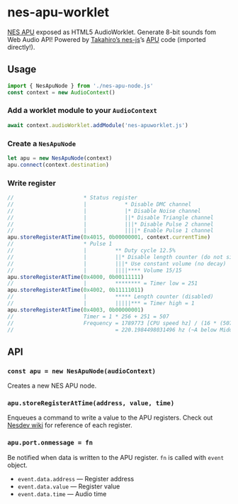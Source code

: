# nes-apu-worklet

[NES APU](https://wiki.nesdev.com/w/index.php/APU) exposed as HTML5 AudioWorklet. Generate 8-bit sounds fom Web Audio API! Powered by [Takahiro’s nes-js](https://github.com/takahirox/nes-js/blob/master/src/Apu.js)’s [APU](https://github.com/takahirox/nes-js/blob/master/src/Apu.js) code (imported directly!).

## Usage

```js
import { NesApuNode } from './nes-apu-node.js'
const context = new AudioContext()
```

### Add a worklet module to your `AudioContext`

```js
await context.audioWorklet.addModule('nes-apuworklet.js')
```

### Create a `NesApuNode`

```js
let apu = new NesApuNode(context)
apu.connect(context.destination)
```

### Write register

```js
//                      * Status register
//                      |            * Disable DMC channel
//                      |            |* Disable Noise channel
//                      |            ||* Disable Triangle channel
//                      |            |||* Disable Pulse 2 channel
//                      |            ||||* Enable Pulse 1 channel
apu.storeRegisterAtTime(0x4015, 0b00000001, context.currentTime)
//                      * Pulse 1
//                      |         ** Duty cycle 12.5%
//                      |         ||* Disable length counter (do not silence notes automatically)
//                      |         |||* Use constant volume (no decay)
//                      |         ||||**** Volume 15/15
apu.storeRegisterAtTime(0x4000, 0b00111111)
//                      |         ******** = Timer low = 251
apu.storeRegisterAtTime(0x4002, 0b11111011)
//                      |         ***** Length counter (disabled)
//                      |         |||||*** = Timer high = 1
apu.storeRegisterAtTime(0x4003, 0b00000001)
//                      Timer = 1 * 256 + 251 = 507
//                      Frequency = 1789773 [CPU speed hz] / (16 * (507 [Timer] + 1))
//                                = 220.1984498031496 hz (~A below Middle C)
```

## API

### `const apu = new NesApuNode(audioContext)`

Creates a new NES APU node.

### `apu.storeRegisterAtTime(address, value, time)`

Enqueues a command to write a value to the APU registers. Check out [Nesdev wiki](https://wiki.nesdev.com/w/index.php/APU#Registers) for reference of each register.

### `apu.port.onmessage = fn`

Be notified when data is written to the APU register. `fn` is called with `event` object.

- `event.data.address` — Register address
- `event.data.value` — Register value
- `event.data.time` — Audio time
